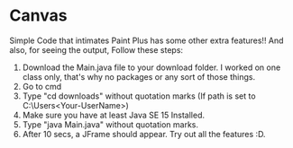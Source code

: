# Canvas
Simple Code that intimates Paint Plus has some other extra features!!
And also, for seeing the output, Follow these steps:
1. Download the Main.java file to your download folder. I worked on one class only, that's why no packages or any sort of those things.
2. Go to cmd
3. Type "cd downloads" without quotation marks (If path is set to C:\Users\<Your-UserName>\) 
4. Make sure you have at least Java SE 15 Installed.
5. Type "java Main.java" without quotation marks.
6. After 10 secs, a JFrame should appear. Try out all the features :D.
